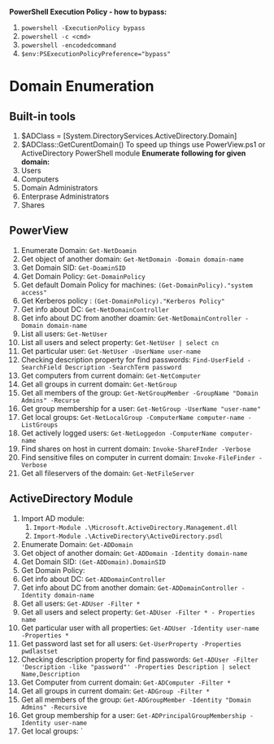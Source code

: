 **PowerShell Execution Policy - how to bypass:** 
1. `powershell -ExecutionPolicy bypass` 
2. `powershell -c <cmd>` 
3. `powershell -encodedcommand` 
4. `$env:PSExecutionPolicyPreference="bypass"`
# **Domain Enumeration**
## **Built-in tools**
1. $ADClass = [System.DirectoryServices.ActiveDirectory.Domain]
2. $ADClass::GetCurentDomain()
To speed up things use PowerView.ps1 or ActiveDirectory PowerShell module
**Enumerate following for given domain:**
1. Users
2. Computers
3. Domain Administrators
4. Enterprase Administrators
5. Shares
## **PowerView** 
1. Enumerate Domain: `Get-NetDoamin` 
2. Get object of another domain: `Get-NetDomain -Domain domain-name`
3. Get Domain SID: `Get-DoaminSID` 
4. Get Domain Policy: `Get-DomainPolicy`
5. Get default Domain Policy for machines: `(Get-DomainPolicy)."system access"`
6. Get Kerberos policy : `(Get-DomainPolicy)."Kerberos Policy"`
7. Get info about DC: `Get-NetDomainController`
8. Get info about DC from another doamin: `Get-NetDomainController -Domain domain-name` 
9. List all users: `Get-NetUser` 
10. List all users and select property: `Get-NetUser | select cn` 
11. Get particular user: `Get-NetUser -UserName user-name` 
12. Checking description property for find passwords: `Find-UserField -SearchField Description -SearchTerm password`
13. Get computers from current domain: `Get-NetComputer`
14. Get all groups in current domain: `Get-NetGroup`
15. Get all members of the group: `Get-NetGroupMember -GroupName "Domain Admins" -Recurse`
16. Get group membership for a user: `Get-NetGroup -UserName "user-name"`
17. Get local groups: `Get-NetLocalGroup -ComputerName computer-name -ListGroups`
18. Get actively logged users: `Get-NetLoggedon -ComputerName computer-name`
19. Find shares on host in current domain: `Invoke-ShareFInder -Verbose`
20. Find sensitive files on computer in current domain: `Invoke-FileFinder -Verbose`
21. Get all fileservers of the domain: `Get-NetFileServer`

## **ActiveDirectory Module**
1. Import AD module:
     1. `Import-Module .\Microsoft.ActiveDirectory.Management.dll`
     2. `Import-Module .\ActiveDirectory\ActiveDirectory.psdl`
2. Enumerate Domain: `Get-ADDomain`
3. Get object of another domain: `Get-ADDomain -Identity domain-name`
4. Get Domain SID: `(Get-ADDomain).DomainSID`
5. Get Domain Policy: ` `
6. Get info about DC: `Get-ADDomainController` 
7. Get info about DC from another domain: `Get-ADDomainController -Identity domain-name` 
8. Get all users: `Get-ADUser -Filter *` 
9. Get all users and select property: `Get-ADUser -Filter * - Properties name` 
10. Get particular user with all properties: `Get-ADUser -Identity user-name -Properties *` 
11. Get password last set for all users: `Get-UserProperty -Properties pwdlastset` 
12. Checking description property for find passwords: `Get-ADUser -Filter 'Description -like "password"' -Properties Description | select Name,Description`
13. Get Computer from current domain: `Get-ADComputer -Filter *`
14. Get all groups in current domain: `Get-ADGroup -Filter *`
15. Get all members of the group: `Get-ADGroupMember -Identity "Domain Admins" -Recursive`
16. Get group membership for a user: `Get-ADPrincipalGroupMembership -Identity user-name`
17. Get local groups: `